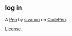 log in
------


A [Pen](https://codepen.io/sivanon/pen/PoOYQWX) by [sivanon](https://codepen.io/sivanon) on [CodePen](https://codepen.io).

[License](https://codepen.io/license/pen/PoOYQWX).